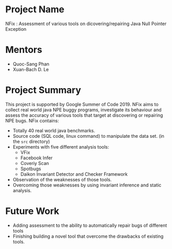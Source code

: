 # Project Name
NFix : Assessment of various tools on dicovering/repairing Java Null Pointer Exception

# Mentors
* Quoc-Sang Phan
* Xuan-Bach D. Le

# Project Summary
This project is supported by Google Summer of Code 2019. NFix aims to collect real world java NPE buggy programs, investigate its behaviour and assess the accuracy of various tools that target at discovering or repairing NPE bugs. NFix contains:
+ Totally 40 real world java benchmarks.
+ Source code (SQL code, linux command) to manipulate the data set. (in the `src` directory)
+ Experiments with five different analysis tools:
    + VFix
    + Facebook Infer
    + Coveriy Scan
    + Spotbugs
    + Daikon Invariant Detector and Checker Framework
+ Observation of the weaknesses of those tools.
+ Overcoming those weaknesses by using invariant inference and static analysis.

# Future Work
* Adding assessment to the ability to automatically repair bugs of different tools
* Finishing building a novel tool that overcome the drawbacks of existing tools.



